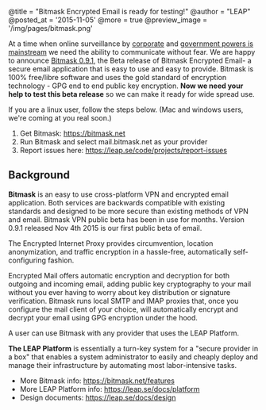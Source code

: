 @title = "Bitmask Encrypted Email is ready for testing!"
@author = "LEAP"
@posted_at = '2015-11-05'
@more = true
@preview_image = '/img/pages/bitmask.png'

At a time when online surveillance by <a
href='http://boingboing.net/tag/hacking-team'>corporate</a> and <a
href="https://boingboing.net/2015/11/05/british-government-will-unsuc.html">government
powers is mainstream</a> we need the ability to communicate without fear. We
are happy to announce <a
href="https://github.com/leapcode/bitmask_client/blob/0.9.1/CHANGELOG.rst">Bitmask
0.9.1</a>, the Beta release of Bitmask Encrypted Email- a secure email
application that is easy to use and easy to provide.  Bitmask is 100%
free/libre software and uses the gold standard of encryption technology - GPG
end to end public key encryption. **Now we need your help to test this beta
release** so we can make it ready for wide spread use.

If you are a linux user, follow the steps below. (Mac and windows users, we're
coming at you real soon.)

1. Get Bitmask: https://bitmask.net
1. Run Bitmask and select mail.bitmask.net as your provider
1. Report issues here: https://leap.se/code/projects/report-issues


Background
--------------------------

**Bitmask** is an easy to use cross-platform VPN and encrypted email application.
Both services are backwards compatible with existing standards and designed to
be more secure than existing methods of VPN and email. Bitmask VPN public beta
has been in use for months. Version 0.9.1 released Nov 4th 2015 is our first
public beta of email.

The Encrypted Internet Proxy provides circumvention, location anonymization,
and traffic encryption in a hassle-free, automatically self-configuring
fashion.

Encrypted Mail offers automatic encryption and decryption for both outgoing and
incoming email, adding public key cryptography to your mail without you ever
having to worry about key distribution or signature verification. Bitmask runs
local SMTP and IMAP proxies that, once you configure the mail client of your
choice, will automatically encrypt and decrypt your email using GPG encryption
under the hood.

A user can use Bitmask with any provider that uses the LEAP Platform.

**The LEAP Platform** is essentially a turn-key system for a "secure provider in a
box" that enables a system administrator to easily and cheaply deploy and
manage their infrastructure by automating most labor-intensive tasks.

* More Bitmask info: https://bitmask.net/features
* More LEAP Platform info: https://leap.se/docs/platform
* Design documents: https://leap.se/docs/design
